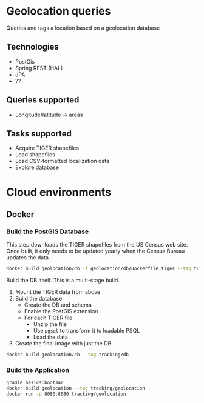 # Geolocation queries

Queries and tags a location based on a geolocation database

## Technologies

- PostGis
- Spring REST (HAL)
- JPA
- ??

## Queries supported

- Longitude/latitude -> areas

## Tasks supported

- Acquire TIGER shapefiles
- Load shapefiles
- Load CSV-formatted localization data
- Explore database


# Cloud environments

## Docker

### Build the PostGIS Database

This step downloads the TIGER shapefiles from the US Census web site. Once built, it only needs to be updated yearly
when the Census Bureau updates the data. 

```bash
docker build geolocation/db -f geolocation/db/Dockerfile.tiger --tag tracking/tiger
```

Build the DB itself. This is a multi-stage build.

1. Mount the TIGER data from above
2. Build the database
   - Create the DB and schema
   - Enable the PostGIS extension
   - For each TIGER file
     - Unzip the file
     - Use `pgsql` to transform it to loadable PSQL
     - Load the data
3. Create the final image with just the DB

```bash
docker build geolocation/db --tag tracking/db
```

### Build the Application

```bash
gradle basics:bootJar
docker build geolocation --tag tracking/geolocation
docker run -p 8080:8080 tracking/geolocation
```
